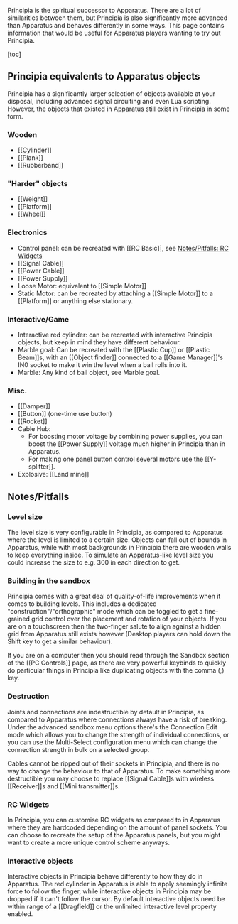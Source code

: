 Principia is the spiritual successor to Apparatus. There are a lot of similarities between them, but Principia is also significantly more advanced than Apparatus and behaves differently in some ways. This page contains information that would be useful for Apparatus players wanting to try out Principia.

[toc]

## Principia equivalents to Apparatus objects
Principia has a significantly larger selection of objects available at your disposal, including advanced signal circuiting and even Lua scripting. However, the objects that existed in Apparatus still exist in Principia in some form.

### Wooden
- [[Cylinder]]
- [[Plank]]
- [[Rubberband]]

### "Harder" objects
- [[Weight]]
- [[Platform]]
- [[Wheel]]

### Electronics
- Control panel: can be recreated with [[RC Basic]], see [Notes/Pitfalls: RC Widgets](#rc-widgets)
- [[Signal Cable]]
- [[Power Cable]]
- [[Power Supply]]
- Loose Motor: equivalent to [[Simple Motor]]
- Static Motor: can be recreated by attaching a [[Simple Motor]] to a [[Platform]] or anything else stationary.

### Interactive/Game
- Interactive red cylinder: can be recreated with interactive Principia objects, but keep in mind they have different behaviour.
- Marble goal: Can be recreated with the [[Plastic Cup]] or [[Plastic Beam]]s, with an [[Object finder]] connected to a [[Game Manager]]'s IN0 socket to make it win the level when a ball rolls into it.
- Marble: Any kind of ball object, see Marble goal.

### Misc.
- [[Damper]]
- [[Button]] (one-time use button)
- [[Rocket]]
- Cable Hub:
  - For boosting motor voltage by combining power supplies, you can boost the [[Power Supply]] voltage much higher in Principia than in Apparatus.
  - For making one panel button control several motors use the [[Y-splitter]].
- Explosive: [[Land mine]]

## Notes/Pitfalls

### Level size
The level size is very configurable in Principia, as compared to Apparatus where the level is limited to a certain size. Objects can fall out of bounds in Apparatus, while with most backgrounds in Principia there are wooden walls to keep everything inside. To simulate an Apparatus-like level size you could increase the size to e.g. 300 in each direction to get.

### Building in the sandbox
Principia comes with a great deal of quality-of-life improvements when it comes to building levels. This includes a dedicated "construction"/"orthographic" mode which can be toggled to get a fine-grained grid control over the placement and rotation of your objects. If you are on a touchscreen then the two-finger salute to align against a hidden grid from Apparatus still exists however (Desktop players can hold down the Shift key to get a similar behaviour).

If you are on a computer then you should read through the Sandbox section of the [[PC Controls]] page, as there are very powerful keybinds to quickly do particular things in Principia like duplicating objects with the comma (,) key.

### Destruction
Joints and connections are indestructible by default in Principia, as compared to Apparatus where connections always have a risk of breaking. Under the advanced sandbox menu options there's the Connection Edit mode which allows you to change the strength of individual connections, or you can use the Multi-Select configuration menu which can change the connection strength in bulk on a selected group.

Cables cannot be ripped out of their sockets in Principia, and there is no way to change the behaviour to that of Apparatus. To make something more destructible you may choose to replace [[Signal Cable]]s with wireless [[Receiver]]s and [[Mini transmitter]]s.

### RC Widgets
In Principia, you can customise RC widgets as compared to in Apparatus where they are hardcoded depending on the amount of panel sockets. You can choose to recreate the setup of the Apparatus panels, but you might want to create a more unique control scheme anyways.

### Interactive objects
Interactive objects in Principia behave differently to how they do in Apparatus. The red cylinder in Apparatus is able to apply seemingly infinite force to follow the finger, while interactive objects in Principia may be dropped if it can't follow the cursor. By default interactive objects need be within range of a [[Dragfield]] or the unlimited interactive level property enabled.